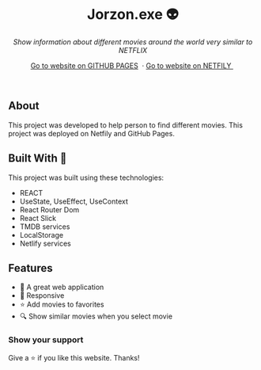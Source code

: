 <h1 align="center">
  Jorzon.exe 👽
</h1>
<p align="center"><i>Show information about different movies around the world very similar to NETFLIX</i></p>
<p align="center">
    <a target="_blank" href="https://jorzon.github.io/app-clon-nexflit/">Go to website on GITHUB PAGES</a>&nbsp;
    ·
    <a target="_blank" href="https://app-clon-netflix.netlify.app/">Go to website on NETFILY </a>&nbsp;
  </p>
<br/>

## About

This project was developed to help person to find different movies. This project was deployed on Netfily and GitHub Pages.

## Built With 🚀

This project was built using these technologies:

* REACT
* UseState, UseEffect, UseContext
* React Router Dom
* React Slick
* TMDB services
* LocalStorage
* Netlify services

## Features

* 🚀 A great web application
* 📱 Responsive
* ⭐ Add movies to favorites
* 🔍 Show similar movies when you select movie


### Show your support

Give a ⭐ if you like this website. Thanks!
